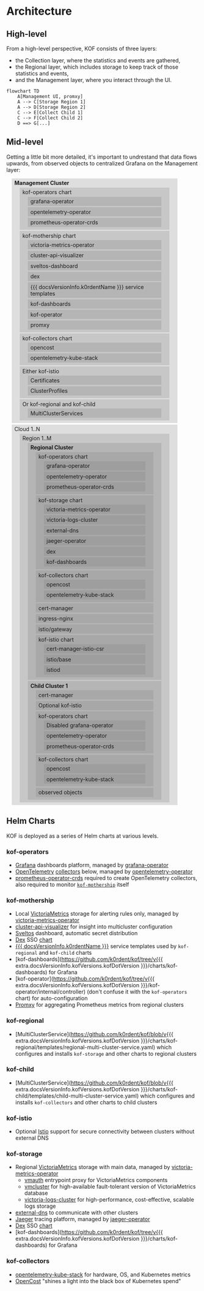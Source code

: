 # Architecture

## High-level

From a high-level perspective, KOF consists of three layers:

* the Collection layer, where the statistics and events are gathered,
* the Regional layer, which includes storage to keep track of those statistics and events,
* and the Management layer, where you interact through the UI.

```mermaid
flowchart TD
    A[Management UI, promxy] 
    A --> C[Storage Region 1]
    A --> D[Storage Region 2]
    C --> E[Collect Child 1]
    C --> F[Collect Child 2]
    D ==> G[...]
```

## Mid-level

Getting a little bit more detailed, it's important to undrestand that data flows upwards,
from observed objects to centralized Grafana on the Management layer:

<!--

To update the diagram:
* Update the indented text below.
* Copy/paste it to https://codepen.io/denis-ryzhkov/pen/ByajZeJ
* Copy the resulting HTML.
* Please preserve custom `max-width: 30em;` in the end.

<b>Management Cluster</b>
  kof-operators chart
    grafana-operator
    opentelemetry-operator
    prometheus-operator-crds

  kof-mothership chart
    victoria-metrics-operator
    cluster-api-visualizer
    sveltos-dashboard
    dex
    {{{ docsVersionInfo.k0rdentName }}} service templates
    kof-dashboards
    kof-operator
    promxy

  kof-collectors chart
    opencost
    opentelemetry-kube-stack

  Either kof-istio
    Certificates
    ClusterProfiles
  Or kof-regional and kof-child
    MultiClusterServices

Cloud 1..N
  Region 1..M

    <b>Regional Cluster</b>
      kof-operators chart
        grafana-operator
        opentelemetry-operator
        prometheus-operator-crds

      kof-storage chart
        victoria-metrics-operator
        victoria-logs-cluster
        external-dns
        jaeger-operator
        dex
        kof-dashboards

      kof-collectors chart
        opencost
        opentelemetry-kube-stack

      cert-manager
      ingress-nginx
      istio/gateway

      kof-istio chart
        cert-manager-istio-csr
        istio/base
        istiod

    <b>Child Cluster 1</b>
      cert-manager
      Optional kof-istio

      kof-operators chart
        Disabled grafana-operator
        opentelemetry-operator
        prometheus-operator-crds

      kof-collectors chart
        opencost
        opentelemetry-kube-stack

      observed objects
-->

<div class="o">
  <b>Management Cluster</b>
  <div class="o">
    kof-operators chart
    <div class="o">
      grafana-operator
    </div>
    <div class="o">
      opentelemetry-operator
    </div>
    <div class="o">
      prometheus-operator-crds
    </div>
  </div>
  <div class="o">
    kof-mothership chart
    <div class="o">
      victoria-metrics-operator
    </div>
    <div class="o">
      cluster-api-visualizer
    </div>
    <div class="o">
      sveltos-dashboard
    </div>
    <div class="o">
      dex
    </div>
    <div class="o">
      {{{ docsVersionInfo.k0rdentName }}} service templates
    </div>
    <div class="o">
      kof-dashboards
    </div>
    <div class="o">
      kof-operator
    </div>
    <div class="o">
      promxy
    </div>
  </div>
  <div class="o">
    kof-collectors chart
    <div class="o">
      opencost
    </div>
    <div class="o">
      opentelemetry-kube-stack
    </div>
  </div>
  <div class="o">
    Either kof-istio
    <div class="o">
      Certificates
    </div>
    <div class="o">
      ClusterProfiles
    </div>
  </div>
  <div class="o">
    Or kof-regional and kof-child
    <div class="o">
      MultiClusterServices
    </div>
  </div>
</div>
<div class="o">
  Cloud 1..N
  <div class="o">
    Region 1..M
    <div class="o">
      <b>Regional Cluster</b>
      <div class="o">
        kof-operators chart
        <div class="o">
          grafana-operator
        </div>
        <div class="o">
          opentelemetry-operator
        </div>
        <div class="o">
          prometheus-operator-crds
        </div>
      </div>
      <div class="o">
        kof-storage chart
        <div class="o">
          victoria-metrics-operator
        </div>
        <div class="o">
          victoria-logs-cluster
        </div>
        <div class="o">
          external-dns
        </div>
        <div class="o">
          jaeger-operator
        </div>
        <div class="o">
          dex
        </div>
        <div class="o">
          kof-dashboards
        </div>
      </div>
      <div class="o">
        kof-collectors chart
        <div class="o">
          opencost
        </div>
        <div class="o">
          opentelemetry-kube-stack
        </div>
      </div>
      <div class="o">
        cert-manager
      </div>
      <div class="o">
        ingress-nginx
      </div>
      <div class="o">
        istio/gateway
      </div>
      <div class="o">
        kof-istio chart
        <div class="o">
          cert-manager-istio-csr
        </div>
        <div class="o">
          istio/base
        </div>
        <div class="o">
          istiod
        </div>
      </div>
    </div>
    <div class="o">
      <b>Child Cluster 1</b>
      <div class="o">
        cert-manager
      </div>
      <div class="o">
        Optional kof-istio
      </div>
      <div class="o">
        kof-operators chart
        <div class="o">
          Disabled grafana-operator
        </div>
        <div class="o">
          opentelemetry-operator
        </div>
        <div class="o">
          prometheus-operator-crds
        </div>
      </div>
      <div class="o">
        kof-collectors chart
        <div class="o">
          opencost
        </div>
        <div class="o">
          opentelemetry-kube-stack
        </div>
      </div>
      <div class="o">
        observed objects
      </div>
    </div>
  </div>
</div>

<style>
  .o {
    margin: 0.25em 1em;
    background-color: rgba(128, 128, 128, 0.25);
    padding: 0.25em 0.5em;
    max-width: 30em;
  }
</style>

## Helm Charts

KOF is deployed as a series of Helm charts at various levels.

### kof-operators

- [Grafana](https://grafana.com/) dashboards platform, managed by [grafana-operator](https://github.com/grafana/grafana-operator)
- [OpenTelemetry](https://opentelemetry.io/) [collectors](https://opentelemetry.io/docs/collector/) below, managed by [opentelemetry-operator](https://opentelemetry.io/docs/kubernetes/operator/)
- [prometheus-operator-crds](https://github.com/prometheus-community/helm-charts/tree/main/charts/prometheus-operator-crds) required to create OpenTelemetry collectors, also required to monitor [`kof-mothership`](#kof-mothership) itself

### kof-mothership

- Local [VictoriaMetrics](https://victoriametrics.com/) storage for alerting rules only, managed by [victoria-metrics-operator](https://docs.victoriametrics.com/operator/)
- [cluster-api-visualizer](https://github.com/Jont828/cluster-api-visualizer) for insight into multicluster configuration
- [Sveltos](https://projectsveltos.github.io/sveltos/) dashboard, automatic secret distribution
- [Dex](https://dexidp.io/) SSO [chart](https://github.com/dexidp/helm-charts/tree/master/charts/dex)
- [{{{ docsVersionInfo.k0rdentName }}}](https://github.com/k0rdent) service templates used by `kof-regional` and `kof-child` charts
- [kof-dashboards](https://github.com/k0rdent/kof/tree/v{{{ extra.docsVersionInfo.kofVersions.kofDotVersion }}}/charts/kof-dashboards) for Grafana
- [kof-operator](https://github.com/k0rdent/kof/tree/v{{{ extra.docsVersionInfo.kofVersions.kofDotVersion }}}/kof-operator/internal/controller) (don't confuse it with the `kof-operators` chart) for auto-configuration
- [Promxy](https://github.com/jacksontj/promxy) for aggregating Prometheus metrics from regional clusters

### kof-regional

- [MultiClusterService](https://github.com/k0rdent/kof/blob/v{{{ extra.docsVersionInfo.kofVersions.kofDotVersion }}}/charts/kof-regional/templates/regional-multi-cluster-service.yaml)
  which configures and installs `kof-storage` and other charts to regional clusters

### kof-child

- [MultiClusterService](https://github.com/k0rdent/kof/blob/v{{{ extra.docsVersionInfo.kofVersions.kofDotVersion }}}/charts/kof-child/templates/child-multi-cluster-service.yaml)
  which configures and installs `kof-collectors` and other charts to child clusters

### kof-istio

- Optional [Istio](https://istio.io/) support for secure connectivity between clusters without external DNS

### kof-storage

- Regional [VictoriaMetrics](https://victoriametrics.com/) storage with main data, managed by [victoria-metrics-operator](https://docs.victoriametrics.com/operator/)
  - [vmauth](https://docs.victoriametrics.com/vmauth/) entrypoint proxy for VictoriaMetrics components
  - [vmcluster](https://docs.victoriametrics.com/operator/resources/vmcluster/) for high-available fault-tolerant version of VictoriaMetrics database
  - [victoria-logs-cluster](https://github.com/VictoriaMetrics/helm-charts/tree/master/charts/victoria-logs-cluster) for high-performance, cost-effective, scalable logs storage
- [external-dns](https://github.com/kubernetes-sigs/external-dns) to communicate with other clusters
- [Jaeger](https://www.jaegertracing.io/) tracing platform, managed by [jaeger-operator](https://github.com/jaegertracing/jaeger-operator)
- [Dex](https://dexidp.io/) SSO [chart](https://github.com/dexidp/helm-charts/tree/master/charts/dex)
- [kof-dashboards](https://github.com/k0rdent/kof/tree/v{{{ extra.docsVersionInfo.kofVersions.kofDotVersion }}}/charts/kof-dashboards) for Grafana

### kof-collectors

- [opentelemetry-kube-stack](https://github.com/open-telemetry/opentelemetry-helm-charts/tree/main/charts/opentelemetry-kube-stack) for hardware, OS, and Kubernetes metrics
- [OpenCost](https://www.opencost.io/) "shines a light into the black box of Kubernetes spend"
